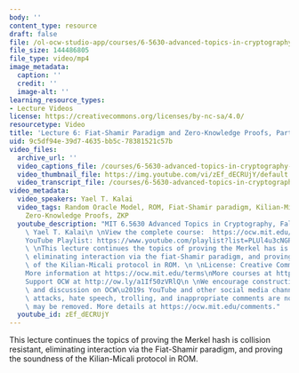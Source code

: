 ```yaml
---
body: ''
content_type: resource
draft: false
file: /ol-ocw-studio-app/courses/6-5630-advanced-topics-in-cryptography-fall-2023/65630-f23-lecture-6-part-2_360p_16_9.mp4
file_size: 144486805
file_type: video/mp4
image_metadata:
  caption: ''
  credit: ''
  image-alt: ''
learning_resource_types:
- Lecture Videos
license: https://creativecommons.org/licenses/by-nc-sa/4.0/
resourcetype: Video
title: 'Lecture 6: Fiat-Shamir Paradigm and Zero-Knowledge Proofs, Part 2'
uid: 9c5df94e-39d7-4635-bb5c-78381521c57b
video_files:
  archive_url: ''
  video_captions_file: /courses/6-5630-advanced-topics-in-cryptography-fall-2023/1X4zMM8XjBZqEcoubtqZz31RDVl3h8AIc_transcript.webvtt
  video_thumbnail_file: https://img.youtube.com/vi/zEf_dECRUjY/default.jpg
  video_transcript_file: /courses/6-5630-advanced-topics-in-cryptography-fall-2023/1X4zMM8XjBZqEcoubtqZz31RDVl3h8AIc_transcript.pdf
video_metadata:
  video_speakers: Yael T. Kalai
  video_tags: Random Oracle Model, ROM, Fiat-Shamir paradigm, Kilian-Micali protocol,
    Zero-Knowledge Proofs, ZKP
  youtube_description: "MIT 6.5630 Advanced Topics in Cryptography, Fall 2023\nInstructor:\
    \ Yael T. Kalai\n \nView the complete course:  https://ocw.mit.edu/courses/6-5630-advanced-topics-in-cryptography-fall-2023/\n\
    YouTube Playlist: https://www.youtube.com/playlist?list=PLUl4u3cNGP61EZllk7zwgvPbI4kbnKhWz\n\
    \ \nThis lecture continues the topics of proving the Merkel has is collision resistant,\
    \ eliminating interaction via the fiat-Shamir paradigm, and proving the soundness\
    \ of the Kilian-Micali protocol in ROM. \n \nLicense: Creative Commons BY-NC-SA\n\
    More information at https://ocw.mit.edu/terms\nMore courses at https://ocw.mit.edu\n\
    Support OCW at http://ow.ly/a1If50zVRlQ\n \nWe encourage constructive comments\
    \ and discussion on OCW\u2019s YouTube and other social media channels. Personal\
    \ attacks, hate speech, trolling, and inappropriate comments are not allowed and\
    \ may be removed. More details at https://ocw.mit.edu/comments."
  youtube_id: zEf_dECRUjY
---
```

This lecture continues the topics of proving the Merkel hash is collision resistant, eliminating interaction via the Fiat-Shamir paradigm, and proving the soundness of the Kilian-Micali protocol in ROM.